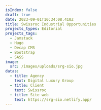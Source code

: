 ```yaml
---
isIndex: false
draft: true
date: 2023-09-01T10:34:08.410Z
title: Swissroc Industrial Opportunities
projects_types: Editorial
projects_tags:
  - Jamstack
  - Hugo
  - Decap CMS
  - Bootstrap
  - SASS
image:
  src: /images/uploads/srg-sio.jpg
datas:
  - title: Agency
    text: Digital Luxury Group
  - title: Client
    text: Swissroc
  - title: Site web
    text: https://srg-sio.netlify.app/
---
```

